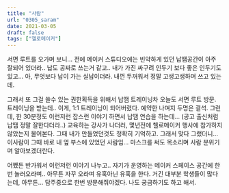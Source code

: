 ```yaml
---
title: "사람"
url: "0305_saram"
date: 2021-03-05
draft: false
tags: ["헬로메이커"]
---
```

서면 루트를 오가며 보니... 전에 메이커 스튜디오에는 빈약하게 있던 납땜공간이 아주 잘되어 있더라.. 납도 공짜로 쓰는거 같고.. 내가 가진 싸구려 인두기 보다 좋은 인두기도 있고... 아, 무엇보다 납이 가는 실납이더라. 내껀 두꺼워서 정말 고생고생하며 쓰고 있는데.

그래서 또 그걸 쓸수 있는 권한획득을 위해서 납땜 트레이닝차 오늘도 서면 루트 방문. 트레이닝을 받는데.. 이게, 1:1 트레이닝이 되어버렸다. 예약한 나며지 두명은 결석. 그런데, 한 30분정도 이런저런 잡스런 이야기 하면서 납땜 연습을 하는데... (공고 출신처럼 납땜 정말 잘한다더라..) 교육하는 강사가 나더러, 몇년전에 헬로메이커 행사에 참가하지 않았는지 물어본다. 그때 내가 만들었던것도 정확히 기억하고. 그래서 맞다 그랬더니... 이사람이 그때 바로 내 옆 부스에 있었던 사람임... 마스크를 써도 목소리며 사람 분위기며 알아보겠더란다.

어쨌든 반가워서 이런저런 이야기 나누고.. 자기가 운영하는 메이커 스페이스 공간에 한번 놀러오라며.. 아무튼 자꾸 오라며 유혹아닌 유혹을 한다. 거긴 대부분 학생들이 많다는데, 아무튼... 담주중으로 한번 방문해줘야겠다. 나도 궁금하기도 하고 해서.
